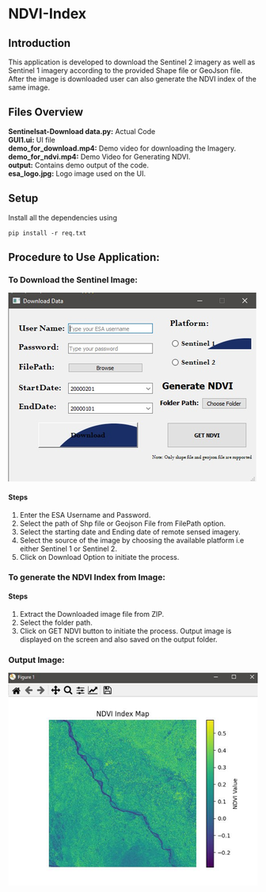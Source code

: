 # NDVI-Index

## Introduction
This application is developed to download the Sentinel 2 imagery as well as Sentinel 1 imagery according to the provided Shape file or GeoJson file. After the image is downloaded user can also generate the NDVI index of the same image.


## Files Overview<br>
<b>Sentinelsat-Download data.py:</b> Actual Code<br>
<b>GUI1.ui:</b> UI file<br>
<b>demo_for_download.mp4:</b> Demo video for downloading the Imagery.<br>
<b>demo_for_ndvi.mp4:</b> Demo Video for Generating NDVI.<br>
<b>output:</b> Contains demo output of the code.<br>
<b>esa_logo.jpg:</b> Logo image used on the UI.<br>

## Setup
Install all the dependencies using 
```console
pip install -r req.txt
```
## Procedure to Use Application:
### To Download the Sentinel Image:
![image info](screenshots/screen.jpg)<br>
#### Steps
1) Enter the ESA Username and Password.
2) Select the path of Shp file or Geojson File from FilePath option.
3) Select the starting date and Ending date of remote sensed imagery.
4) Select the source of the image by choosing the available platform i.e either Sentinel 1 or Sentinel 2.
5) Click on Download Option to initiate the process.

### To generate the NDVI Index from Image:
#### Steps
1) Extract the Downloaded image file from ZIP.
2) Select the folder path.
3) Click on GET NDVI button to initiate the process. Output image is displayed on the screen and also saved on the output folder.

### Output Image:
![image info](screenshots/result.JPG)<br>